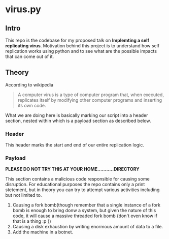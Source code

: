 virus.py
========

## Intro
This repo is the codebase for my proposed talk on
**Implemting a self replicating virus**.
Motivation behind this project is to understand how self replication works
using python and to see what are the possible impacts that can come out of it.


## Theory
According to wikipedia
> A computer virus is a type of computer program that, when executed, replicates itself by modifying other computer programs and inserting its own code.

What we are doing here is basically marking our script into a header section, nested within which is a payload section as described below.

### Header
This header marks the start and end of our entire replication logic.

### Payload
**PLEASE DO NOT TRY THIS AT YOUR HOME...........DIRECTORY**

This section contains a malicious code responsible for causing some disruption.
For educational purposes the repo contains only a print stetement, but in theory
you can try to attempt various activities including but not limited to.
1. Causing a fork bomb(though remember that a single instance of a fork bomb is enough to bring donw a system, but given the nature of this code, it will cause a massive threaded fork bomb {don't even know if that is a thing :p })
2. Causing a disk exhaustion by writing enormous amount of data to a file.
3. Add the machine in a botnet.
